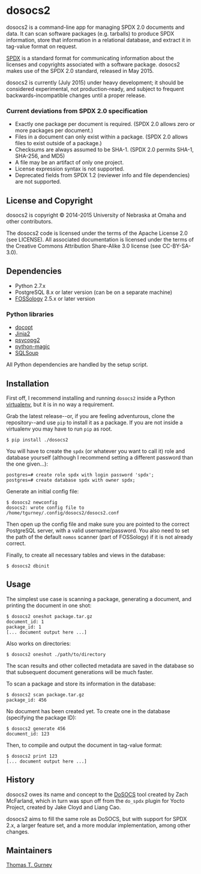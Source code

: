 dosocs2
=======

dosocs2 is a command-line app for managing SPDX 2.0 documents and data. It can
scan software packages (e.g. tarballs) to produce SPDX information, store that
information in a relational database, and extract it in tag-value format
on request.

[SPDX](http://www.spdx.org) is a standard format for communicating information
about the licenses and copyrights associated with a software package. dosocs2
makes use of the SPDX 2.0 standard, released in May 2015.

dosocs2 is currently (July 2015) under heavy development; it should be
considered experimental, not production-ready, and subject to frequent
backwards-incompatible changes until a proper release.

### Current deviations from SPDX 2.0 specification

* Exactly one package per document is required. (SPDX 2.0 allows zero or more
  packages per document.)
* Files in a document can only exist within a package. (SPDX 2.0 allows files
  to exist outside of a package.)
* Checksums are always assumed to be SHA-1. (SPDX 2.0 permits SHA-1, SHA-256,
  and MD5)
* A file may be an artifact of only one project.
* License expression syntax is not supported.
* Deprecated fields from SPDX 1.2 (reviewer info and file dependencies) are not supported.


License and Copyright
---------------------

dosocs2 is copyright © 2014-2015 University of Nebraska at Omaha and other
contributors.

The dosocs2 code is licensed under the terms of the Apache License 2.0
(see LICENSE). All associated documentation is licensed under the terms of the
Creative Commons Attribution Share-Alike 3.0 license (see CC-BY-SA-3.0).


Dependencies
------------

- Python 2.7.x
- PostgreSQL 8.x or later version (can be on a separate machine)
- <a href="http://www.fossology.org/">FOSSology</a> 2.5.x or later version

### Python libraries

- [docopt](http://docopt.org/)
- [Jinja2](http://jinja.pocoo.org/)
- [psycopg2](http://initd.org/psycopg/)
- [python-magic](https://github.com/ahupp/python-magic)
- [SQLSoup](https://sqlsoup.readthedocs.org/en/latest/)

All Python dependencies are handled by the setup script.


Installation
------------

First off, I recommend installing and running `dosocs2` inside a Python
[virtualenv](http://docs.python-guide.org/en/latest/dev/virtualenvs/), but it
is in no way a requirement.

Grab the latest release--or, if you are feeling adventurous, clone the
repository--and use `pip` to install it as a package. If you are not inside a
virtualenv you may have to run `pip` as root.

    $ pip install ./dosocs2

You will have to create the `spdx` (or whatever you want to call it) role and
database yourself (although I recommend setting a different password than the
one given...):

    postgres=# create role spdx with login password 'spdx';
    postgres=# create database spdx with owner spdx;


Generate an initial config file:

    $ dosocs2 newconfig
    dosocs2: wrote config file to /home/tgurney/.config/dosocs2/dosocs2.conf

Then open up the config file and make sure you are pointed to the correct
PostgreSQL server, with a valid username/password. You also need to set the
path of the default `nomos` scanner (part of FOSSology) if it is not already
correct.

Finally, to create all necessary tables and views in the database:

    $ dosocs2 dbinit


Usage
-----

The simplest use case is scanning a package, generating a
document, and printing the document in one shot:

    $ dosocs2 oneshot package.tar.gz
    document_id: 1
    package_id: 1
    [... document output here ...]

Also works on directories:

    $ dosocs2 oneshot ./path/to/directory

The scan results and other collected metadata are saved in the database
so that subsequent document generations will be much faster.

To scan a package and store its information in the database:

    $ dosocs2 scan package.tar.gz
    package_id: 456

No document has been created yet. To create one in the database (specifying the
package ID):

    $ dosocs2 generate 456
    document_id: 123

Then, to compile and output the document in tag-value format:

    $ dosocs2 print 123
    [... document output here ...]


History
-------

dosocs2 owes its name and concept to the
[DoSOCS](https://github.com/socs-dev-env/DoSOCS) tool created by Zach
McFarland, which in turn was spun off from the `do_spdx` plugin for Yocto
Project, created by Jake Cloyd and Liang Cao.

dosocs2 aims to fill the same role as DoSOCS, but with support for SPDX 2.x, a
larger feature set, and a more modular implementation, among other changes.


Maintainers
-----------

[Thomas T. Gurney](https://github.com/ttgurney)
